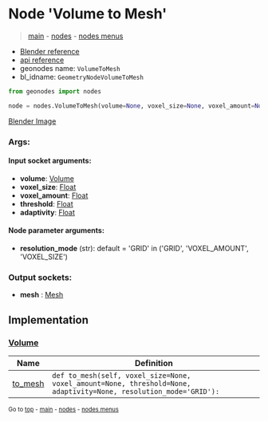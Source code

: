 # Node 'Volume to Mesh'

> [main](../structure.md) - [nodes](nodes.md) - [nodes menus](nodes_menus.md)

- [Blender reference](https://docs.blender.org/manual/en/latest/modeling/geometry_nodes/volume/volume_to_mesh.html)
- [api reference](https://docs.blender.org/api/current/bpy.types.GeometryNodeVolumeToMesh.html)
- geonodes name: `VolumeToMesh`
- bl_idname: `GeometryNodeVolumeToMesh`

```python
from geonodes import nodes

node = nodes.VolumeToMesh(volume=None, voxel_size=None, voxel_amount=None, threshold=None, adaptivity=None, resolution_mode='GRID')
```

[Blender Image](self.node_image_ref)

### Args:

#### Input socket arguments:

- **volume**: [Volume](Volume.md)
- **voxel_size**: [Float](Float.md)
- **voxel_amount**: [Float](Float.md)
- **threshold**: [Float](Float.md)
- **adaptivity**: [Float](Float.md)

#### Node parameter arguments:

- **resolution_mode** (str): default = 'GRID' in ('GRID', 'VOXEL_AMOUNT', 'VOXEL_SIZE')

### Output sockets:

- **mesh** : [Mesh](Mesh.md)

## Implementation

### [Volume](Volume.md)

| Name | Definition |
|------|------------|
 | [to_mesh](Volume.md#to_mesh) | `def to_mesh(self, voxel_size=None, voxel_amount=None, threshold=None, adaptivity=None, resolution_mode='GRID'):` |

<sub>Go to [top](#node-Volume-to-Mesh) - [main](../structure.md) - [nodes](nodes.md) - [nodes menus](nodes_menus.md)</sub>

